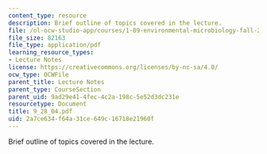```yaml
---
content_type: resource
description: Brief outline of topics covered in the lecture.
file: /ol-ocw-studio-app/courses/1-89-environmental-microbiology-fall-2004/2a7ce634f64a31ce649c16718e21960f_9_28_04.pdf
file_size: 82163
file_type: application/pdf
learning_resource_types:
- Lecture Notes
license: https://creativecommons.org/licenses/by-nc-sa/4.0/
ocw_type: OCWFile
parent_title: Lecture Notes
parent_type: CourseSection
parent_uid: 9ad29e41-4fec-4c2a-198c-5e52d3dc231e
resourcetype: Document
title: 9_28_04.pdf
uid: 2a7ce634-f64a-31ce-649c-16718e21960f
---
```

Brief outline of topics covered in the lecture.
